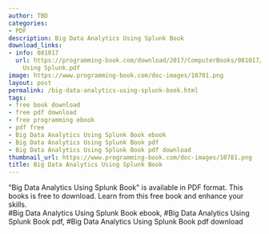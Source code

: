 ```yaml
---
author: TBD
categories:
- PDF
description: Big Data Analytics Using Splunk Book
download_links:
- info: 081017
  url: https://programming-book.com/download/2017/ComputerBooks/081017/Big Data Analytics
    Using Splunk.pdf
image: https://www.programming-book.com/doc-images/10781.png
layout: post
permalink: /big-data-analytics-using-splunk-book.html
tags:
- free book download
- free pdf download
- free programming ebook
- pdf free
- Big Data Analytics Using Splunk Book ebook
- Big Data Analytics Using Splunk Book pdf
- Big Data Analytics Using Splunk Book pdf download
thumbnail_url: https://www.programming-book.com/doc-images/10781.png
title: Big Data Analytics Using Splunk Book
---
```


 
<div class="item-desc text-justify">
  "Big Data Analytics Using Splunk Book" is available in PDF format. This books is free to download. Learn from this free book and enhance your skills.
  <br>
  #Big Data Analytics Using Splunk Book ebook, #Big Data Analytics Using Splunk Book pdf, #Big Data Analytics Using Splunk Book pdf download
</div>